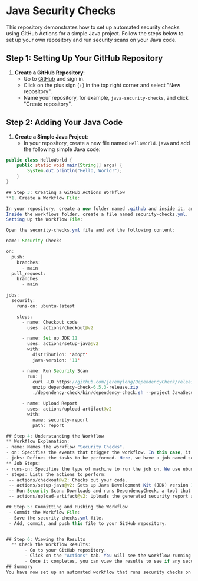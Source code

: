 # Java Security Checks

This repository demonstrates how to set up automated security checks using GitHub Actions for a simple Java project. Follow the steps below to set up your own repository and run security scans on your Java code.

## Step 1: Setting Up Your GitHub Repository

1. **Create a GitHub Repository**:
   - Go to [GitHub](https://github.com) and sign in.
   - Click on the plus sign (+) in the top right corner and select "New repository".
   - Name your repository, for example, `java-security-checks`, and click "Create repository".

## Step 2: Adding Your Java Code

1. **Create a Simple Java Project**:
   - In your repository, create a new file named `HelloWorld.java` and add the following simple Java code:

```java
public class HelloWorld {
    public static void main(String[] args) {
        System.out.println("Hello, World!");
    }
}

## Step 3: Creating a GitHub Actions Workflow
**1. Create a Workflow File:

In your repository, create a new folder named .github and inside it, another folder named workflows.
Inside the workflows folder, create a file named security-checks.yml.
Setting Up the Workflow File:

Open the security-checks.yml file and add the following content:

name: Security Checks

on:
  push:
    branches:
      - main
  pull_request:
    branches:
      - main

jobs:
  security:
    runs-on: ubuntu-latest

    steps:
      - name: Checkout code
        uses: actions/checkout@v2

      - name: Set up JDK 11
        uses: actions/setup-java@v2
        with:
          distribution: 'adopt'
          java-version: '11'

      - name: Run Security Scan
        run: |
          curl -LO https://github.com/jeremylong/DependencyCheck/releases/download/v6.5.3/dependency-check-6.5.3-release.zip
          unzip dependency-check-6.5.3-release.zip
          ./dependency-check/bin/dependency-check.sh --project JavaSecurityCheck --scan ./ --format HTML --out report

      - name: Upload Report
        uses: actions/upload-artifact@v2
        with:
          name: security-report
          path: report

## Step 4: Understanding the Workflow
** Workflow Explanation:
- name: Names the workflow "Security Checks".
- on: Specifies the events that trigger the workflow. In this case, it runs when you push code to the main branch or create a pull request targeting the main branch.
- jobs: Defines the tasks to be performed. Here, we have a job named security.
** Job Steps:
- runs-on: Specifies the type of machine to run the job on. We use ubuntu-latest.
- steps: Lists the actions to perform:
 -- actions/checkout@v2: Checks out your code.
 -- actions/setup-java@v2: Sets up Java Development Kit (JDK) version 11.
 -- Run Security Scan: Downloads and runs DependencyCheck, a tool that scans for known vulnerabilities in project dependencies.
 -- actions/upload-artifact@v2: Uploads the generated security report as an artifact.

## Step 5: Committing and Pushing the Workflow
 - Commit the Workflow File:
 - Save the security-checks.yml file.
 - Add, commit, and push this file to your GitHub repository.


## Step 6: Viewing the Results
  ** Check the Workflow Results:
       - Go to your GitHub repository.
       - Click on the "Actions" tab. You will see the workflow running.
       - Once it completes, you can view the results to see if any security issues were found.
## Summary
You have now set up an automated workflow that runs security checks on your Java code every time you push changes or create a pull request. This helps ensure that your code is free from common security vulnerabilities.
